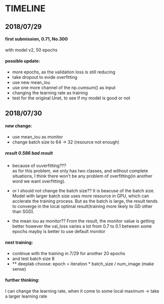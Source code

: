 # TIMELINE
##  2018/07/29
#### first submission, 0.71, No.300
with model v2, 50 epochs
#### possible update:
 - more epochs, as the validation loss is still reducing             
 - take dropout to evide overfitting                                 
 - use new mean_iou                                                  
 - use one more channel of the np.cumsum() as input                  
 - changing the learning rate as training
 - test for the original Unet, to see if my model is good or not

## 2018/07/30
#### new change:
 - use mean_iou as monitor
 - change batch size to 64 -> 32 (resource not enough)
##### result 0.586  bad result
 - because of ouverfitting???	
	as for this problem, we only has two classes, and without complete situations, I think
	there won't be any problem of overfitting(in another word we want overfitting).

 - or I should not change the batch size??
	It is beacuse of the batch size. Model with larger batch size uses more resource in GPU,
	 which can acclerate the training process. But as the batch is large, the result tends 
	to converge in the local optimal result(training more likely to GD other than SGD).

 - the mean iou as monitor??
	From the result, the monitor value is getting better
	however the val_loss varies a lot from 0.7 to 0.1 between some epochs
	mayby is better to use default monitor

#### next training:
 - continue with the training in 7/29 for another 20 epochs
 - and test batch size 8 
 - ** deeplab choose: epoch = iteration * batch_size / num_image (make sense)

#### further thinking:
  I can change the learning rate, when it come to some local maximum -> take a larger learning rate 
